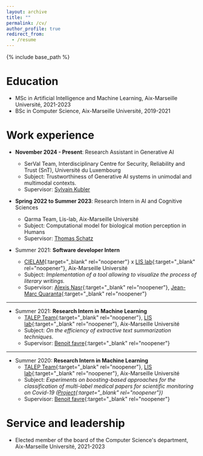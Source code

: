 ```yaml
---
layout: archive
title: ""
permalink: /cv/
author_profile: true
redirect_from:
  - /resume
---
```


{% include base_path %}

Education
======
<!-- * Research Engineer, Université du Luxembourg, 2024-present -->
* MSc in Artificial Intelligence and Machine Learning, Aix-Marseille Université, 2021-2023
* BSc in Computer Science, Aix-Marseille Université, 2019-2021

Work experience
======
* **November 2024 - Present**: Research Assistant in Generative AI
  * SerVal Team, Interdisciplinary Centre for Security, Reliability and Trust (SnT), Université du Luxembourg
  * Subject: Trustworthiness of Generative AI systems in unimodal and multimodal contexts.
  * Supervisor: [Sylvain Kubler](https://sylvainkubler.fr/)

* **Spring 2022 to Summer 2023**: Research Intern in AI and Cognitive Sciences
  * Qarma Team, Lis-lab, Aix-Marseille Université
  * Subject: Computational model for biological motion perception in Humans
  * Supervisor: [Thomas Schatz](https://thomas.schatz.cogserver.net/)

* Summer 2021: **Software developer Intern**
  * [CIELAM](https://cielam.univ-amu.fr/){:target="_blank" rel="noopener"} x [LIS lab](https://www.lis-lab.fr/){:target="_blank" rel="noopener"}, Aix-Marseille Université
  * Subject: *Implementation of a tool allowing to visualize the process of literary writings.*
  * Supervisor: [Alexis Nasr](https://pageperso.lis-lab.fr/~alexis.nasr/){:target="_blank" rel="noopener"}, [Jean-Marc Quaranta](https://cielam.univ-amu.fr/membres/jean-marc-quaranta){:target="_blank" rel="noopener"}

---

* Summer 2021: **Research Intern in Machine Learning**
  * [TALEP Team](https://talep.lis-lab.fr/){:target="_blank" rel="noopener"}, [LIS lab](https://www.lis-lab.fr/){:target="_blank" rel="noopener"}, Aix-Marseille Université
  * Subject: *On the efficiency of extractive text summarization techniques.*
  * Supervisor: [Benoit favre](https://pageperso.lis-lab.fr/benoit.favre/){:target="_blank" rel="noopener"}

---

* Summer 2020: **Research Intern in Machine Learning**
  * [TALEP Team](https://talep.lis-lab.fr/){:target="_blank" rel="noopener"}, [LIS lab](https://www.lis-lab.fr/){:target="_blank" rel="noopener"}, Aix-Marseille Université
  * Subject: *Experiments on boosting-based approaches for the classification of multi-label medical papers for scientific monitoring on Covid-19 ([Project](https://bibliovid.org/){:target="_blank" rel="noopener"})*
  * Supervisor: [Benoit favre](https://pageperso.lis-lab.fr/benoit.favre/){:target="_blank" rel="noopener"}
  
<!-- Skills
======
* Skill 1
* Skill 2
  * Sub-skill 2.1
  * Sub-skill 2.2
  * Sub-skill 2.3
* Skill 3 -->

<!-- Publications
======
  <ul>{% for post in site.publications reversed %}
    {% include archive-single-cv.html %}
  {% endfor %}</ul>
  
Talks
======
  <ul>{% for post in site.talks reversed %}
    {% include archive-single-talk-cv.html  %}
  {% endfor %}</ul>
  
Teaching
======
  <ul>{% for post in site.teaching reversed %}
    {% include archive-single-cv.html %}
  {% endfor %}</ul>
   -->

Service and leadership
======
* Elected member of the board of the Computer Science's department, Aix-Marseille Université, 2021-2023
